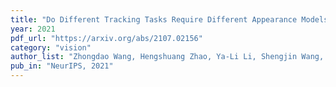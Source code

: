 ```yaml
---
title: "Do Different Tracking Tasks Require Different Appearance Models?"
year: 2021
pdf_url: "https://arxiv.org/abs/2107.02156"
category: "vision"
author_list: "Zhongdao Wang, Hengshuang Zhao, Ya-Li Li, Shengjin Wang, Philip H.S. Torr, Luca Bertinetto"
pub_in: "NeurIPS, 2021"
---
```

